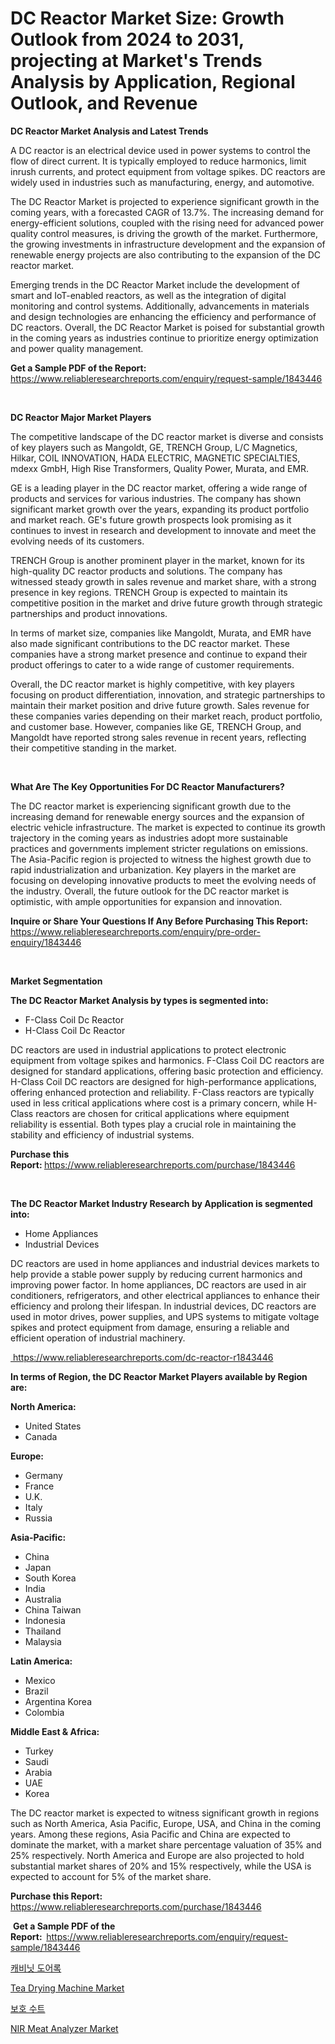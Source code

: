 <p><h1>DC Reactor Market Size: Growth Outlook from 2024 to 2031, projecting at Market's Trends Analysis by Application, Regional Outlook, and Revenue</h1></p><p><strong>DC Reactor Market Analysis and Latest Trends</strong></p>
<p><p>A DC reactor is an electrical device used in power systems to control the flow of direct current. It is typically employed to reduce harmonics, limit inrush currents, and protect equipment from voltage spikes. DC reactors are widely used in industries such as manufacturing, energy, and automotive.</p><p>The DC Reactor Market is projected to experience significant growth in the coming years, with a forecasted CAGR of 13.7%. The increasing demand for energy-efficient solutions, coupled with the rising need for advanced power quality control measures, is driving the growth of the market. Furthermore, the growing investments in infrastructure development and the expansion of renewable energy projects are also contributing to the expansion of the DC reactor market.</p><p>Emerging trends in the DC Reactor Market include the development of smart and IoT-enabled reactors, as well as the integration of digital monitoring and control systems. Additionally, advancements in materials and design technologies are enhancing the efficiency and performance of DC reactors. Overall, the DC Reactor Market is poised for substantial growth in the coming years as industries continue to prioritize energy optimization and power quality management.</p></p>
<p><strong>Get a Sample PDF of the Report:&nbsp;</strong> <a href="https://www.reliableresearchreports.com/enquiry/request-sample/1843446">https://www.reliableresearchreports.com/enquiry/request-sample/1843446</a></p>
<p>&nbsp;</p>
<p><strong>DC Reactor Major Market Players</strong></p>
<p><p>The competitive landscape of the DC reactor market is diverse and consists of key players such as Mangoldt, GE, TRENCH Group, L/C Magnetics, Hilkar, COIL INNOVATION, HADA ELECTRIC, MAGNETIC SPECIALTIES, mdexx GmbH, High Rise Transformers, Quality Power, Murata, and EMR.</p><p>GE is a leading player in the DC reactor market, offering a wide range of products and services for various industries. The company has shown significant market growth over the years, expanding its product portfolio and market reach. GE's future growth prospects look promising as it continues to invest in research and development to innovate and meet the evolving needs of its customers.</p><p>TRENCH Group is another prominent player in the market, known for its high-quality DC reactor products and solutions. The company has witnessed steady growth in sales revenue and market share, with a strong presence in key regions. TRENCH Group is expected to maintain its competitive position in the market and drive future growth through strategic partnerships and product innovations.</p><p>In terms of market size, companies like Mangoldt, Murata, and EMR have also made significant contributions to the DC reactor market. These companies have a strong market presence and continue to expand their product offerings to cater to a wide range of customer requirements.</p><p>Overall, the DC reactor market is highly competitive, with key players focusing on product differentiation, innovation, and strategic partnerships to maintain their market position and drive future growth. Sales revenue for these companies varies depending on their market reach, product portfolio, and customer base. However, companies like GE, TRENCH Group, and Mangoldt have reported strong sales revenue in recent years, reflecting their competitive standing in the market.</p></p>
<p>&nbsp;</p>
<p><strong>What Are The Key Opportunities For DC Reactor Manufacturers?</strong></p>
<p><p>The DC reactor market is experiencing significant growth due to the increasing demand for renewable energy sources and the expansion of electric vehicle infrastructure. The market is expected to continue its growth trajectory in the coming years as industries adopt more sustainable practices and governments implement stricter regulations on emissions. The Asia-Pacific region is projected to witness the highest growth due to rapid industrialization and urbanization. Key players in the market are focusing on developing innovative products to meet the evolving needs of the industry. Overall, the future outlook for the DC reactor market is optimistic, with ample opportunities for expansion and innovation.</p></p>
<p><strong>Inquire or Share Your Questions If Any Before Purchasing This Report:</strong> <a href="https://www.reliableresearchreports.com/enquiry/pre-order-enquiry/1843446">https://www.reliableresearchreports.com/enquiry/pre-order-enquiry/1843446</a></p>
<p>&nbsp;</p>
<p><strong>Market Segmentation</strong></p>
<p><strong>The DC Reactor Market Analysis by types is segmented into:</strong></p>
<p><ul><li>F-Class Coil Dc Reactor</li><li>H-Class Coil Dc Reactor</li></ul></p>
<p><p>DC reactors are used in industrial applications to protect electronic equipment from voltage spikes and harmonics. F-Class Coil DC reactors are designed for standard applications, offering basic protection and efficiency. H-Class Coil DC reactors are designed for high-performance applications, offering enhanced protection and reliability. F-Class reactors are typically used in less critical applications where cost is a primary concern, while H-Class reactors are chosen for critical applications where equipment reliability is essential. Both types play a crucial role in maintaining the stability and efficiency of industrial systems.</p></p>
<p><strong>Purchase this Report:&nbsp;</strong><a href="https://www.reliableresearchreports.com/purchase/1843446">https://www.reliableresearchreports.com/purchase/1843446</a></p>
<p>&nbsp;</p>
<p><strong>The DC Reactor Market Industry Research by Application is segmented into:</strong></p>
<p><ul><li>Home Appliances</li><li>Industrial Devices</li></ul></p>
<p><p>DC reactors are used in home appliances and industrial devices markets to help provide a stable power supply by reducing current harmonics and improving power factor. In home appliances, DC reactors are used in air conditioners, refrigerators, and other electrical appliances to enhance their efficiency and prolong their lifespan. In industrial devices, DC reactors are used in motor drives, power supplies, and UPS systems to mitigate voltage spikes and protect equipment from damage, ensuring a reliable and efficient operation of industrial machinery.</p></p>
<p><a href="https://www.reliableresearchreports.com/dc-reactor-r1843446">&nbsp;https://www.reliableresearchreports.com/dc-reactor-r1843446</a></p>
<p><strong>In terms of Region, the DC Reactor Market Players available by Region are:</strong></p>
<p>
    <p> <strong> North America: </strong>
        <ul>
            <li>United States</li>
            <li>Canada</li>
        </ul>
        </p> 
    <p> <strong> Europe: </strong>
        <ul>
            <li>Germany</li>
            <li>France</li>
            <li>U.K.</li>
            <li>Italy</li>
            <li>Russia</li>
        </ul>
        </p> 
    <p> <strong> Asia-Pacific: </strong>
        <ul>
            <li>China</li>
            <li>Japan</li>
            <li>South Korea</li>
            <li>India</li>
            <li>Australia</li>
            <li>China Taiwan</li>
            <li>Indonesia</li>
            <li>Thailand</li>
            <li>Malaysia</li>
        </ul>
        </p> 
    <p> <strong> Latin America: </strong>
        <ul>
            <li>Mexico</li>
            <li>Brazil</li>
            <li>Argentina Korea</li>
            <li>Colombia</li>
        </ul>
        </p> 
    <p> <strong> Middle East & Africa: </strong>
        <ul>
            <li>Turkey</li>
            <li>Saudi</li>
            <li>Arabia</li>
            <li>UAE</li>
            <li>Korea</li>
        </ul>
    </p>
    </p>
<p><p>The DC reactor market is expected to witness significant growth in regions such as North America, Asia Pacific, Europe, USA, and China in the coming years. Among these regions, Asia Pacific and China are expected to dominate the market, with a market share percentage valuation of 35% and 25% respectively. North America and Europe are also projected to hold substantial market shares of 20% and 15% respectively, while the USA is expected to account for 5% of the market share.</p></p>
<p><strong>Purchase this Report: </strong><a href="https://www.reliableresearchreports.com/purchase/1843446">https://www.reliableresearchreports.com/purchase/1843446</a></p>
<p>&nbsp;<strong>Get a Sample PDF of the Report:&nbsp;&nbsp;</strong><a href="https://www.reliableresearchreports.com/enquiry/request-sample/1843446">https://www.reliableresearchreports.com/enquiry/request-sample/1843446</a></p>
<p><strong></strong></p>
<p><p><a href="https://github.com/PercyHagernes9778/Market-Research-Report-List-1/blob/main/382081533323.md">캐비닛 도어록</a></p><p><a href="https://github.com/AKSHATREPORTPRIME/Market-Research-Report-List-4/blob/main/tea-drying-machine-market.md">Tea Drying Machine Market</a></p><p><a href="https://github.com/rsg307664904/Market-Research-Report-List-1/blob/main/616983033322.md">보호 수트</a></p><p><a href="https://github.com/indrystar/Market-Research-Report-List-3/blob/main/nir-meat-analyzer-market.md">NIR Meat Analyzer Market</a></p></p>